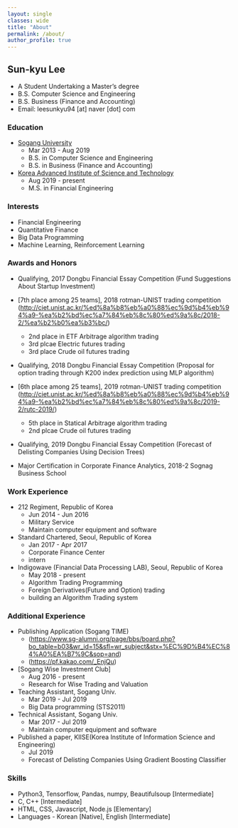 ```yaml
---
layout: single
classes: wide
title: "About"
permalink: /about/
author_profile: true
---
```


## Sun-kyu Lee

* A Student Undertaking a Master’s degree
* B.S. Computer Science and Engineering 
* B.S. Business (Finance and Accounting)
* Email: leesunkyu94 [at] naver [dot] com

### Education

* [Sogang University](http://sogang.ac.kr)
    * Mar 2013 - Aug 2019
    * B.S. in Computer Science and Engineering
    * B.S. in Business (Finance and Accounting)
* [Korea Advanced Institute of Science and Technology](http://kaist.ac.kr)
   * Aug 2019 - present
    * M.S. in Financial Engineering
### Interests
* Financial Engineering
* Quantitative Finance
* Big Data Programming
* Machine Learning, Reinforcement Learning


### Awards and Honors

* Qualifying, 2017 Dongbu Financial Essay Competition (Fund Suggestions About Startup Investment)
* [7th place among 25 teams], 2018 rotman-UNIST trading competition (http://ciet.unist.ac.kr/%ed%8a%b8%eb%a0%88%ec%9d%b4%eb%94%a9-%ea%b2%bd%ec%a7%84%eb%8c%80%ed%9a%8c/2018-2/%ea%b2%b0%ea%b3%bc/)
   * 2nd place in ETF Arbitrage algorithm trading
   * 3rd plcae Electric futures trading
   * 3rd place Crude oil futures trading
* Qualifying, 2018 Dongbu Financial Essay Competition (Proposal for option trading through K200 index prediction using MLP algorithm)
* [6th place among 25 teams], 2019 rotman-UNIST trading competition (http://ciet.unist.ac.kr/%ed%8a%b8%eb%a0%88%ec%9d%b4%eb%94%a9-%ea%b2%bd%ec%a7%84%eb%8c%80%ed%9a%8c/2019-2/rutc-2019/)
   * 5th place in Statical Arbitrage algorithm trading
   * 2nd plcae Crude oil futures trading
* Qualifying, 2019 Dongbu Financial Essay Competition (Forecast of Delisting Companies Using Decision Trees)

* Major Certification in Corporate Finance Analytics, 2018-2 Sognag Business School


### Work Experience

* 212 Regiment, Republic of Korea
    * Jun 2014 - Jun 2016
    * Military Service
    * Maintain computer equipment and software
* Standard Chartered, Seoul, Republic of Korea
    * Jan 2017 - Apr 2017
    * Corporate Finance Center
    * intern
* Indigowave (Financial Data Processing LAB), Seoul, Republic of Korea
    * May 2018 - present
    * Algorithm Trading Programming
    * Foreign Derivatives(Future and Option) trading
    * building an Algorithm Trading system

### Additional Experience
* Publishing Application (Sogang TIME)
   * (https://www.sg-alumni.org/page/bbs/board.php?bo_table=b03&wr_id=15&sfl=wr_subject&stx=%EC%9D%B4%EC%84%A0%EA%B7%9C&sop=and)
   * (https://pf.kakao.com/_EnjQu)
* [Sogang Wise Investment Club]
    * Aug 2016 - present
    * Research for Wise Trading and Valuation
* Teaching Assistant, Sogang Univ.
    * Mar 2019 - Jul 2019
    * Big Data programming (STS2011)
* Technical Assistant, Sogang Univ.
    * Mar 2017 - Jul 2019
    * Maintain computer equipment and software
* Published a paper, KIISE(Korea Institute of Information Science and Engineering)
    * Jul 2019
    * Forecast of Delisting Companies Using Gradient Boosting Classifier


### Skills
* Python3, Tensorflow, Pandas, numpy, Beautifulsoup [Intermediate]
* C, C++ [Intermediate]
* HTML, CSS, Javascript, Node.js [Elementary]
* Languages - Korean [Native], English [Intermediate]
